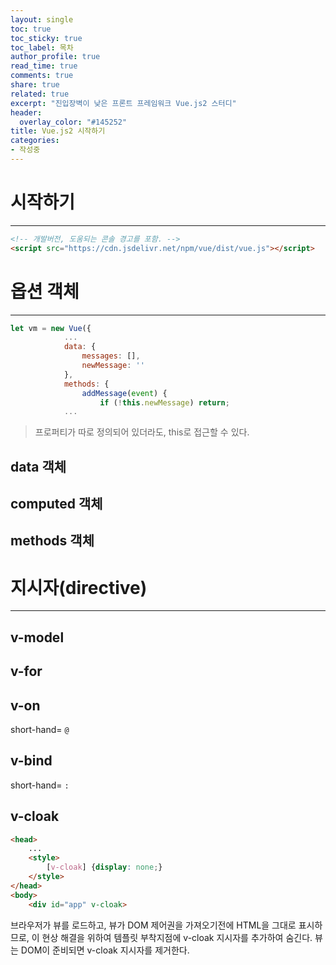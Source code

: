 ```yaml
---
layout: single
toc: true
toc_sticky: true
toc_label: 목차
author_profile: true
read_time: true
comments: true
share: true
related: true
excerpt: "진입장벽이 낮은 프론트 프레임워크 Vue.js2 스터디"
header:
  overlay_color: "#145252"
title: Vue.js2 시작하기
categories:
- 작성중
---
```





# 시작하기
***

```html
<!-- 개발버전, 도움되는 콘솔 경고를 포함. -->
<script src="https://cdn.jsdelivr.net/npm/vue/dist/vue.js"></script>
```

# 옵션 객체
***


```javascript
let vm = new Vue({
            ...
            data: {
                messages: [],
                newMessage: ''
            },
            methods: {
                addMessage(event) {
                    if (!this.newMessage) return;
			...
```
>프로퍼티가 따로 정의되어 있더라도, this로 접근할 수 있다.

## data 객체

## computed 객체

## methods 객체


# 지시자(directive)
***
## v-model
## v-for 
## v-on
short-hand= `@`
## v-bind
short-hand= `:`
## v-cloak
```html
<head>
	...
    <style>
        [v-cloak] {display: none;}
    </style>
</head>
<body>
    <div id="app" v-cloak>
```
브라우저가 뷰를 로드하고, 뷰가 DOM 제어권을 가져오기전에 HTML을 그대로 표시하므로, 이 현상 해결을 위하여
템플릿 부착지점에 v-cloak 지시자를 추가하여 숨긴다. 뷰는 DOM이 준비되면 v-cloak 지시자를 제거한다.
